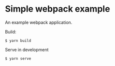 # Simple webpack example

An example webpack application.

Build:

```console
$ yarn build
```

Serve in development

```console
$ yarn serve
```
